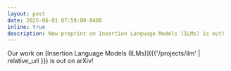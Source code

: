 ```yaml
---
layout: post
date: 2025-06-01 07:59:00-0400
inline: true
description: New preprint on Insertion Language Models (ILMs) is out!
---
```


Our work on [Insertion Language Models (ILMs)]({{'/projects/ilm' | relative_url }}) is out on arXiv!